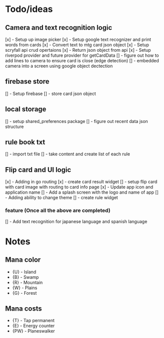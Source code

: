 # Todo/ideas

## Camera and text recognition logic
[x] - Setup up image picker 
[x] - Setup google text recognizer and print words from cards 
[x] - Convert text to mtg card json object 
[x] - Setup scryfall api crud opertaions
[x] - Return json object from api
[x] - Setup riverpod provider and future provider for getCardData
[] - figure out how to add lines to camera to ensure card is close (edge detection)
[] - embedded camera into a screen using google object dectection


## firebase store
[] - Setup firebase
[] - store card json object

## local storage
[] - setup shared_preferences package
[] - figure out recent data json structure

## rule book txt
[] - import txt file
[] - take content and create list of each rule

## Flip card and UI logic
[x] - Adding in go routing
[x] - create card result widget
[] - setup flip card with card image with routing to card info page
[x] - Update app icon and application name
[] - Add a splash screen with the logo and name of app
[] - Adding ability to change theme
[] - create rule widget

### feature (Once all the above are completed)
[] - Add text recognition for japanese language and spanish language

# Notes

## Mana color
* {U} - Island 
* {B} - Swamp
* {R} - Mountain
* {W} - Plains
* {G} - Forest

## Mana costs
* {T} - Tap permanent
* {E} - Energy counter
* {PW} - Planeswalker